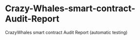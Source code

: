 # Crazy-Whales-smart-contract-Audit-Report
CrazyWhales smart contract Audit Report (automatic testing)
